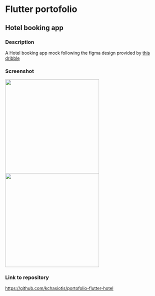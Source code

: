 # Flutter portofolio

## Hotel booking app
### Description
A Hotel booking app mock following the figma design provided by [this dribble](https://dribbble.com/shots/20507364-Hotel-booking-app-free-figma-file)

### Screenshot
<p float="left">
  <img src="https://github.com/kchasiotis/portofolio-flutter-hotel/assets/11150221/3fc867db-6ade-44d0-9954-8692c4e55bf8" width="300" />
  <img src="https://github.com/kchasiotis/portofolio-flutter-hotel/assets/11150221/6343b118-fc60-4a12-b740-4f93d7493f49" width="300" /> 
</p>

### Link to repository
https://github.com/kchasiotis/portofolio-flutter-hotel
